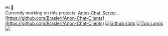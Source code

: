 
Hi 👋 <br>
Currently working on this projects: [Anon-Chat-Server](https://github.com/Braslerl/Anon-Chat-Server) , [https://github.com/Braslerl/Anon-Chat-Clients](https://github.com/Braslerl/Anon-Chat-Clients)
[![Github stats](https://github-readme-stats.vercel.app/api?username=Braslerl&count_private=true&show_icons=true&theme=nord)](https://github.com/anuraghazra/github-readme-stats)
[![Top Langs](https://github-readme-stats.vercel.app/api/top-langs/?username=Braslerl&theme=nord)](https://github.com/anuraghazra/github-readme-stats)
![](https://api.ghprofile.me/view?username=Braslerl)

